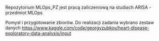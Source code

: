 Repozytorium MLOps_PZ jest pracą zaliczeniową na studiach ARISA - przedmiot MLOps

Pomysł i przygotowanie zbiorów.
Do realizacji zadania wybrano zestaw danych https://www.kaggle.com/code/georgyzubkov/heart-disease-exploratory-data-analysis/input
